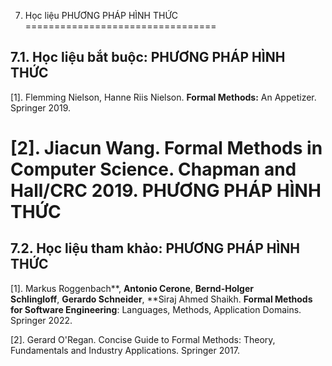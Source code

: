 7. Học liệu PHƯƠNG PHÁP HÌNH THỨC
=================================

7.1. Học liệu bắt buộc: PHƯƠNG PHÁP HÌNH THỨC
---------------------------------------------

\[1\]. Flemming Nielson, Hanne Riis Nielson. **Formal Methods:** An
Appetizer. Springer 2019.

\[2\]. Jiacun Wang. Formal Methods in Computer Science. Chapman and Hall/CRC 2019. PHƯƠNG PHÁP HÌNH THỨC
========================================================================================================

 7.2. Học liệu tham khảo: PHƯƠNG PHÁP HÌNH THỨC
----------------------------------------------

\[1\]. Markus Roggenbach**, **Antonio Cerone**, **Bernd-Holger
Schlingloff**, **Gerardo Schneider**, **Siraj Ahmed Shaikh. **Formal
Methods for Software Engineering**: Languages, Methods, Application
Domains. Springer 2022.

\[2\]. Gerard O\'Regan. Concise Guide to Formal Methods: Theory,
Fundamentals and Industry Applications. Springer 2017.

